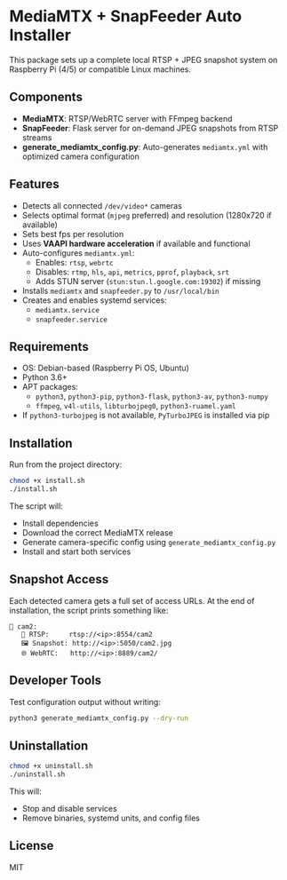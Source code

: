 # MediaMTX + SnapFeeder Auto Installer

This package sets up a complete local RTSP + JPEG snapshot system on Raspberry Pi (4/5) or compatible Linux machines.

## Components

- **MediaMTX**: RTSP/WebRTC server with FFmpeg backend
- **SnapFeeder**: Flask server for on-demand JPEG snapshots from RTSP streams
- **generate_mediamtx_config.py**: Auto-generates `mediamtx.yml` with optimized camera configuration

## Features

- Detects all connected `/dev/video*` cameras
- Selects optimal format (`mjpeg` preferred) and resolution (1280x720 if available)
- Sets best fps per resolution
- Uses **VAAPI hardware acceleration** if available and functional
- Auto-configures `mediamtx.yml`:
  - Enables: `rtsp`, `webrtc`
  - Disables: `rtmp`, `hls`, `api`, `metrics`, `pprof`, `playback`, `srt`
  - Adds STUN server (`stun:stun.l.google.com:19302`) if missing
- Installs `mediamtx` and `snapfeeder.py` to `/usr/local/bin`
- Creates and enables systemd services:
  - `mediamtx.service`
  - `snapfeeder.service`

## Requirements

- OS: Debian-based (Raspberry Pi OS, Ubuntu)
- Python 3.6+
- APT packages:
  - `python3`, `python3-pip`, `python3-flask`, `python3-av`, `python3-numpy`
  - `ffmpeg`, `v4l-utils`, `libturbojpeg0`, `python3-ruamel.yaml`
- If `python3-turbojpeg` is not available, `PyTurboJPEG` is installed via pip

## Installation

Run from the project directory:

```bash
chmod +x install.sh
./install.sh
```

The script will:
- Install dependencies
- Download the correct MediaMTX release
- Generate camera-specific config using `generate_mediamtx_config.py`
- Install and start both services

## Snapshot Access

Each detected camera gets a full set of access URLs. At the end of installation, the script prints something like:

```
🎥 cam2:
   📡 RTSP:     rtsp://<ip>:8554/cam2
   🖼️ Snapshot: http://<ip>:5050/cam2.jpg
   🌐 WebRTC:   http://<ip>:8889/cam2/
```

## Developer Tools

Test configuration output without writing:

```bash
python3 generate_mediamtx_config.py --dry-run
```

## Uninstallation

```bash
chmod +x uninstall.sh
./uninstall.sh
```

This will:
- Stop and disable services
- Remove binaries, systemd units, and config files

## License

MIT
